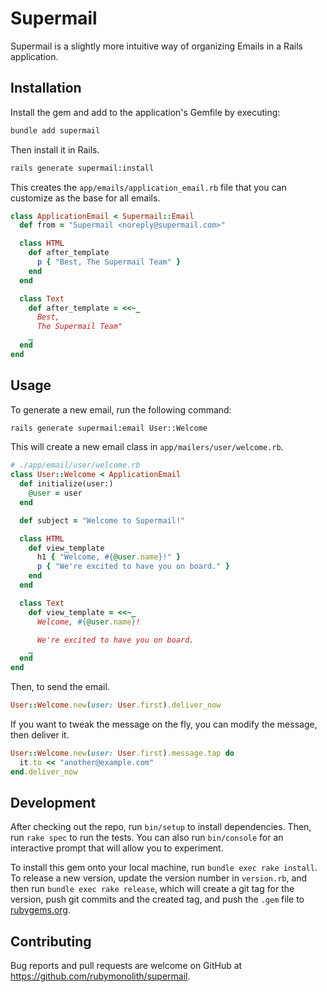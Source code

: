# Supermail

Supermail is a slightly more intuitive way of organizing Emails in a Rails application.

## Installation

Install the gem and add to the application's Gemfile by executing:

```bash
bundle add supermail
```

Then install it in Rails.

```bash
rails generate supermail:install
```

This creates the `app/emails/application_email.rb` file that you can customize as the base for all emails.

```ruby
class ApplicationEmail < Supermail::Email
  def from = "Supermail <noreply@supermail.com>"

  class HTML
    def after_template
      p { "Best, The Supermail Team" }
    end
  end

  class Text
    def after_template = <<~_
      Best,
      The Supermail Team"
    _
  end
end
```

## Usage

To generate a new email, run the following command:

```bash
rails generate supermail:email User::Welcome
```

This will create a new email class in `app/mailers/user/welcome.rb`.

```ruby
# ./app/email/user/welcome.rb
class User::Welcome < ApplicationEmail
  def initialize(user:)
    @user = user
  end

  def subject = "Welcome to Supermail!"

  class HTML
    def view_template
      h1 { "Welcome, #{@user.name}!" }
      p { "We're excited to have you on board." }
    end
  end

  class Text
    def view_template = <<~_
      Welcome, #{@user.name}!

      We're excited to have you on board.
    _
  end
end
```

Then, to send the email.

```ruby
User::Welcome.new(user: User.first).deliver_now
```

If you want to tweak the message on the fly, you can modify the message, then deliver it.

```ruby
User::Welcome.new(user: User.first).message.tap do
  it.to << "another@example.com"
end.deliver_now
```

## Development

After checking out the repo, run `bin/setup` to install dependencies. Then, run `rake spec` to run the tests. You can also run `bin/console` for an interactive prompt that will allow you to experiment.

To install this gem onto your local machine, run `bundle exec rake install`. To release a new version, update the version number in `version.rb`, and then run `bundle exec rake release`, which will create a git tag for the version, push git commits and the created tag, and push the `.gem` file to [rubygems.org](https://rubygems.org).

## Contributing

Bug reports and pull requests are welcome on GitHub at https://github.com/rubymonolith/supermail.
